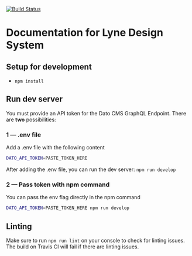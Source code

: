 [![Build Status](https://travis-ci.org/lyne-design-system/lyne-documentation.svg?branch=master)](https://travis-ci.org/lyne-design-system/lyne-documentation)

# Documentation for Lyne Design System

## Setup for development

- `npm install`

## Run dev server

You must provide an API token for the Dato CMS GraphQL Endpoint. There are **two** possibilities:

### 1 — .env file

Add a .env file with the following content
```bash
DATO_API_TOKEN=PASTE_TOKEN_HERE
```

After adding the .env file, you can run the dev server: `npm run develop`

### 2 — Pass token with npm command

You can pass the env flag directly in the npm command
```bash
DATO_API_TOKEN=PASTE_TOKEN_HERE npm run develop
```

## Linting

Make sure to run `npm run lint` on your console to check for linting issues. The build on Travis CI will fail if there are linting issues.
